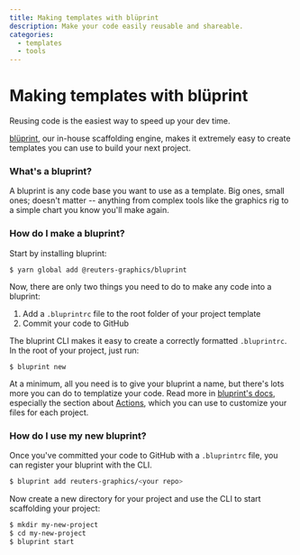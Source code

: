 ```yaml
---
title: Making templates with blüprint
description: Make your code easily reusable and shareable.
categories:
  - templates
  - tools
---
```


# Making templates with blüprint

Reusing code is the easiest way to speed up your dev time.

[blüprint](https://github.com/reuters-graphics/bluprint), our in-house scaffolding engine, makes it extremely easy to create templates you can use to build your next project.


### What's a bluprint?

A bluprint is any code base you want to use as a template. Big ones, small ones; doesn't matter -- anything from complex tools like the graphics rig to a simple chart you know you'll make again.

### How do I make a bluprint?

Start by installing bluprint:

```
$ yarn global add @reuters-graphics/bluprint
```

Now, there are only two things you need to do to make any code into a bluprint:

1. Add a `.bluprintrc` file to the root folder of your project template
2. Commit your code to GitHub

The bluprint CLI makes it easy to create a correctly formatted `.bluprintrc`. In the root of your project, just run:

```
$ bluprint new
```

At a minimum, all you need is to give your bluprint a name, but there's lots more you can do to templatize your code. Read more in [bluprint's docs](https://github.com/reuters-graphics/bluprint), especially the section about [Actions](https://github.com/reuters-graphics/bluprint#%EF%B8%8F-actions), which you can use to customize your files for each project.

### How do I use my new bluprint?

Once you've committed your code to GitHub with a `.bluprintrc` file, you can register your bluprint with the CLI.

```bash
$ bluprint add reuters-graphics/<your repo>
```

Now create a new directory for your project and use the CLI to start scaffolding your project:

```bash
$ mkdir my-new-project
$ cd my-new-project
$ bluprint start
```
